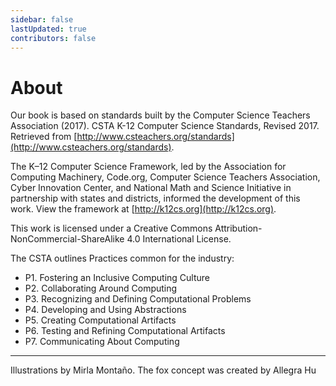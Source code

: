 ```yaml
---
sidebar: false
lastUpdated: true
contributors: false
---
```


# About

Our book is based on standards built by the Computer Science Teachers Association (2017). CSTA K-12 Computer Science Standards, Revised 2017. Retrieved from [http://www.csteachers.org/standards](http://www.csteachers.org/standards).

The K–12 Computer Science Framework, led by the Association for Computing Machinery, Code.org, Computer Science Teachers Association, Cyber Innovation Center, and National Math and Science Initiative in partnership with states and districts, informed the development of this work. View the framework at [http://k12cs.org](http://k12cs.org).

This work is licensed under a Creative Commons Attribution-NonCommercial-ShareAlike 4.0 International License. 

The CSTA outlines Practices common for the industry:

- P1. Fostering an Inclusive Computing Culture
- P2. Collaborating Around Computing
- P3. Recognizing and Defining Computational Problems
- P4. Developing and Using Abstractions
- P5. Creating Computational Artifacts
- P6. Testing and Refining Computational Artifacts 
- P7. Communicating About Computing

---

Illustrations by Mirla Montaño. The fox concept was created by Allegra Hu
